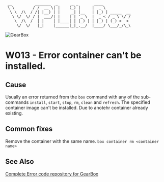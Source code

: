 ```
 __          _______  _      _ _       ____
 \ \        / /  __ \| |    (_) |     |  _ \
  \ \  /\  / /| |__) | |     _| |__   | |_) | _____  __
   \ \/  \/ / |  ___/| |    | | '_ \  |  _ < / _ \ \/ /
    \  /\  /  | |    | |____| | |_) | | |_) | (_) >  <
     \/  \/   |_|    |______|_|_.__/  |____/ \___/_/\_\
```

![GearBox](https://github.com/wplib/box-scripts/blob/master/GearBox-100x.png)

# W013 - Error container can't be installed.

## Cause
Usually an error returned from the `box` command with any of the sub-commands `install`, `start`, `stop`, `rm`, `clean` and `refresh`.
The specified container image can't be installed. Due to anotehr container already existing.

## Common fixes
Remove the container with the same name.
`box container rm <container name>`

### 


## See Also
[Complete Error code repository for GearBox](https://github.com/wplib/box-scripts/tree/master/docs/errors)

